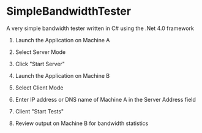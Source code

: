 SimpleBandwidthTester
=====================

A very simple bandwidth tester written in C# using the .Net 4.0 framework

1.  Launch the Application on Machine A
2.  Select Server Mode
3.  Click "Start Server"

4.  Launch the Application on Machine B
5.  Select Client Mode
6.  Enter IP address or DNS name of Machine A in the Server Address field
7.  Client "Start Tests"

8.  Review output on Machine B for bandwidth statistics